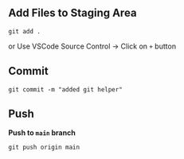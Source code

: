## Add Files to Staging Area
```
git add .
```
or
Use VSCode Source Control -> Click on `+` button

## Commit
```
git commit -m "added git helper"
```

## Push
**Push to `main` branch**
```
git push origin main
```